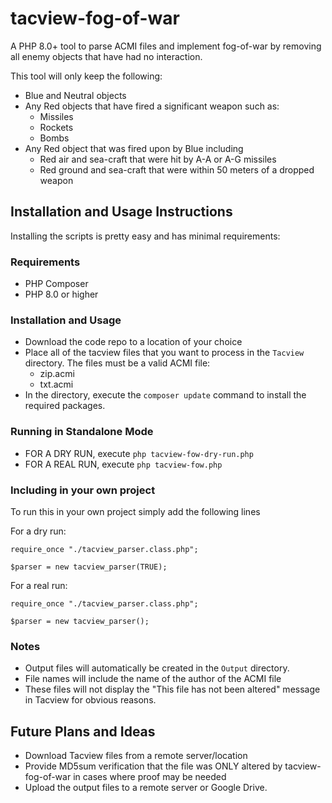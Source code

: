 # tacview-fog-of-war

A PHP 8.0+ tool to parse ACMI files and implement fog-of-war by removing all enemy objects that have had no interaction.

This tool will only keep the following:

* Blue and Neutral objects
* Any Red objects that have fired a significant weapon such as:
    * Missiles
    * Rockets
    * Bombs
* Any Red object that was fired upon by Blue including
    * Red air and sea-craft that were hit by A-A or A-G missiles
    * Red ground and sea-craft that were within 50 meters of a dropped weapon

## Installation and Usage Instructions

Installing the scripts is pretty easy and has minimal requirements:

### Requirements

* PHP Composer
* PHP 8.0 or higher

### Installation and Usage

* Download the code repo to a location of your choice
* Place all of the tacview files that you want to process in the `Tacview` directory. The files must be a valid ACMI
  file:
    * zip.acmi
    * txt.acmi
* In the directory, execute the `composer update` command to install the required packages.

### Running in Standalone Mode

* FOR A DRY RUN, execute `php tacview-fow-dry-run.php`
* FOR A REAL RUN, execute `php tacview-fow.php`

### Including in your own project

To run this in your own project simply add the following lines

For a dry run:

```
require_once "./tacview_parser.class.php";

$parser = new tacview_parser(TRUE);
```

For a real run:

```
require_once "./tacview_parser.class.php";

$parser = new tacview_parser();
```

### Notes

* Output files will automatically be created in the `Output` directory.
* File names will include the name of the author of the ACMI file
* These files will not display the "This file has not been altered" message in Tacview for obvious reasons.

## Future Plans and Ideas

* Download Tacview files from a remote server/location
* Provide MD5sum verification that the file was ONLY altered by tacview-fog-of-war in cases where proof may be needed
* Upload the output files to a remote server or Google Drive.